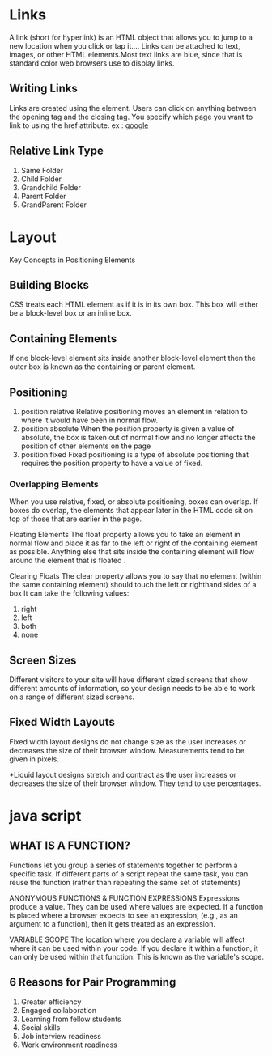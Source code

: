 # Links 
A link (short for hyperlink) is an HTML object that allows you to jump to a new location when you click or tap it.... 
Links can be attached to text, images, or other HTML elements.Most text links are blue, 
since that is standard color web browsers use to display links.

## Writing Links
Links are created using the <a> element. Users can click on anything
between the opening <a> tag and the closing </a> tag. You specify
which page you want to link to using the href attribute.
ex : <a href="http://www.google.com">google</a>

## Relative Link Type
1. Same Folder
2. Child Folder
3. Grandchild Folder
4. Parent Folder
5. GrandParent Folder

# Layout
Key Concepts in Positioning Elements
## Building Blocks
CSS treats each HTML element as if it is in its own box. This box will either be a block-level
box or an inline box.
## Containing Elements
If one block-level element sits inside another block-level element then the outer box is
known as the containing or parent element.

## Positioning
1. position:relative
Relative positioning moves an element in relation to where it
would have been in normal flow.
2. position:absolute
When the position property is given a value of absolute, the box is taken out of normal
flow and no longer affects the position of other elements on the page
3. position:fixed
Fixed positioning is a type of absolute positioning that
requires the position property to have a value of fixed.

### Overlapping Elements
When you use relative, fixed, or absolute positioning, boxes can
overlap. If boxes do overlap, the elements that appear later in the
HTML code sit on top of those that are earlier in the page.

Floating Elements
The float property allows you to take an element in normal
flow and place it as far to the left or right of the containing
element as possible.
Anything else that sits inside the containing element will
flow around the element that is floated .

Clearing Floats
The clear property allows you to say that no element (within the same containing element)
should touch the left or righthand sides of a box
 It can take the following values:
1. right
2. left
3. both
4. none

## Screen Sizes
Different visitors to your site will have different sized screens that show
different amounts of information, so your design needs to be able to
work on a range of different sized screens.

## Fixed Width Layouts
Fixed width layout designs do not change size as the user increases or decreases 
the size of their browser window. Measurements tend to be given in pixels.

*Liquid layout designs
stretch and contract as the user increases or decreases the
size of their browser window. They tend to use percentages.

# java script
## WHAT IS A FUNCTION?
Functions let you group a series of statements together to perform a
specific task. If different parts of a script repeat the same task, you can
reuse the function (rather than repeating the same set of statements)

ANONYMOUS FUNCTIONS & FUNCTION EXPRESSIONS
Expressions produce a value. They can be used where values are expected.
If a function is placed where a browser expects to see an expression,
(e.g., as an argument to a function), then it gets treated as an expression. 

VARIABLE SCOPE
The location where you declare a variable will affect where it can be used
within your code. If you declare it within a function, it can only be used
within that function. This is known as the variable's scope. 

## 6 Reasons for Pair Programming
1. Greater efficiency
2. Engaged collaboration
3. Learning from fellow students
4. Social skills
5. Job interview readiness
6. Work environment readiness

